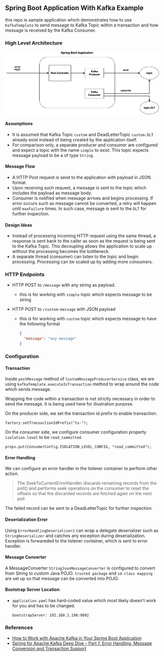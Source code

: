 ## Spring Boot Application With Kafka Example

this repo is sample application which demonstrates how to use `KafkaTemplate` to send message to Kafka Topic within a transaction and how message is received by the Kafka Consumer.


### High Level Architecture

![architecture](./docs/spring-boot-kafka.png)

#### Assumptions
* It is assumed that Kafka Topic `custom` and DeadLetterTopic `custom.DLT` already exist instead of being created by the application itself.
* For comparison only, a separate producer and consumer are configured and expect a topic with the name `simple` to exist. This topic expects message payload to be a of type `String`.

#### Message Flow
* A HTTP Post request is send to the application with payload in JSON format.
* Upon receiving such request, a message is sent to the topic which includes the payload as message body.
* Consumer is notified when message arrives and begins processing. If error occurs such as message cannot be converted, a retry will happen until `maxFailure` times. In such case, message is sent to the `DLT` for further inspection.


#### Design Ideas
* Instead of processing incoming HTTP request using the same thread, a response is sent back to the caller as soon as the request is being sent to the Kafka Topic. This decoupling allows the application to scale up without the processing becomes the bottleneck.
* A separate thread (consumer) can listen to the topic and begin processing. Processing can be scaled up by adding more consumers.  

### HTTP Endpoints

* HTTP POST to `/message` with any string as payload. 
    * this is for working with `simple` topic which expects message to be string

* HTTP POST to `/custom-message` with JSON payload
    * this is for working with `custom` topic which expects message to have the following format

        ```json
        {
          "message": "any-message"
        }
        ``` 
    

### Configuration

#### Transaction


Inside `postMessage` method of `CustomMessageProducerService` class, we are using `kafkaTemplate.executeInTransaction` method to wrap around the code which sends message.

Wrapping the code within a transaction is not strictly necessary in order to send the message. It is being used here for illustration purpose.

On the producer side, we set the transaction id prefix to enable transaction.

```
factory.setTransactionIdPrefix("tx-");
```

On the consumer side, we configure consumer configuration property `isolation.level` to be `read_committed`. 

```
props.put(ConsumerConfig.ISOLATION_LEVEL_CONFIG, "read_committed");
```

#### Error Handling

We can configure an error handler in the listener container to perform other action.

>The SeekToCurrentErrorHandler discards remaining records from the poll() and performs seek operations on the consumer to reset the offsets so that the discarded records are fetched again on the next poll

The failed record can be sent to a DeadLetterTopic for further inspection.


#### Deserialization Error

Using `ErrorHandlingDeserializer2` can wrap a delegate deserializer such as `StringDeserializer` and catches any exception during deserialization. Exception is forwareded to the listener container, which is sent to error handler. 

#### Message Converter

A MessageConverter `StringJsonMessageConverter` is configured to convert from String to custom Java POJO. `trusted package` and `id-class mapping` are set up so that message can be converted into POJO.


#### Bootstrap Server Location
* `application.yaml` has hard-coded value which most likely doesn't work for you and has to be changed.

    ```
    bootstrapServer: 192.168.1.196:9092
    ```


### References

* [How to Work with Apache Kafka in Your Spring Boot Application](https://www.confluent.io/blog/apache-kafka-spring-boot-application)
* [Spring for Apache Kafka Deep Dive – Part 1: Error Handling, Message Conversion and Transaction Support](https://www.confluent.io/blog/spring-for-apache-kafka-deep-dive-part-1-error-handling-message-conversion-transaction-support)
